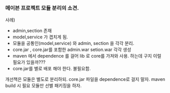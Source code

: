 
### 메이븐 프로젝트 모듈 분리의 소견.
사례)
- admin,section 존재
- model,service 가 겹치게 됨.
- 모듈을 공통인(model,service) 와 admin, section 을 각각 분리.
- core.jar , core.jar를 포함한 admin.war  setion.war 각각 생성
- maven 에서 dependence 를 걸어 lib 로 core를 가져와 사용. 하는데 구지 이럴 필요가 있을까???
- core.jar를 별로 배포 해야 한다. 불필요함.

개선책은
모듈은 별도로 분리하되. core.jar 파일을 dependence로 걸지 말자.
maven build 시 필요 모듈만 선별 패키징을 하자.

